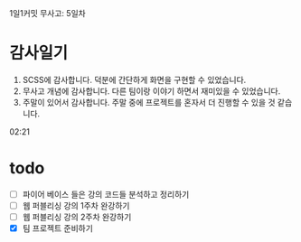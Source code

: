 1일1커밋 무사고: 5일차

# 감사일기

1. SCSS에 감사합니다. 덕분에 간단하게 화면을 구현할 수 있었습니다.
2. 무사고 개념에 감사합니다. 다른 팀이랑 이야기 하면서 재미있을 수 있었습니다.
3. 주말이 있어서 감사합니다. 주말 중에 프로젝트를 혼자서 더 진행할 수 있을 것 같습니다.

02:21

# todo

- [ ] 파이어 베이스 들은 강의 코드들 분석하고 정리하기
- [ ] 웹 퍼블리싱 강의 1주차 완강하기
- [ ] 웹 퍼블리싱 강의 2주차 완강하기
- [x] 팀 프로젝트 준비하기
